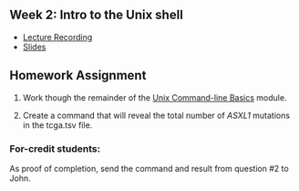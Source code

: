 ## Week 2: Intro to the Unix shell

- [Lecture Recording](https://wustl.box.com/s/ka4l8fwnngimfrj8kujpvp2iuei5yn99)
- [Slides]()

## Homework Assignment

1) Work though the remainder of the [Unix Command-line Basics](unix_command_line.md) module.

2) Create a command that will reveal the total number of *ASXL1* mutations in the tcga.tsv file.

### For-credit students:
As proof of completion, send the command and result from question #2 to John.
